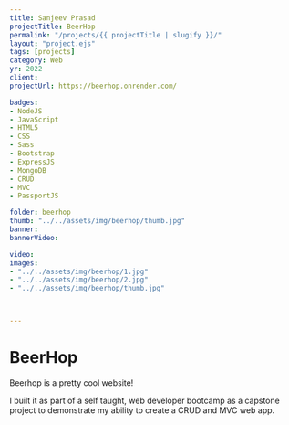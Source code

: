 ```yaml
---
title: Sanjeev Prasad
projectTitle: BeerHop
permalink: "/projects/{{ projectTitle | slugify }}/"
layout: "project.ejs"
tags: [projects]
category: Web
yr: 2022
client: 
projectUrl: https://beerhop.onrender.com/

badges:
- NodeJS
- JavaScript
- HTML5
- CSS
- Sass
- Bootstrap
- ExpressJS
- MongoDB
- CRUD
- MVC
- PassportJS

folder: beerhop
thumb: "../../assets/img/beerhop/thumb.jpg"
banner:
bannerVideo:

video:
images: 
- "../../assets/img/beerhop/1.jpg"
- "../../assets/img/beerhop/2.jpg"
- "../../assets/img/beerhop/thumb.jpg"



---
```


# BeerHop

Beerhop is a pretty cool website!

I built it as part of a self taught, web developer bootcamp as a capstone project to demonstrate my ability to create a CRUD and MVC web app.